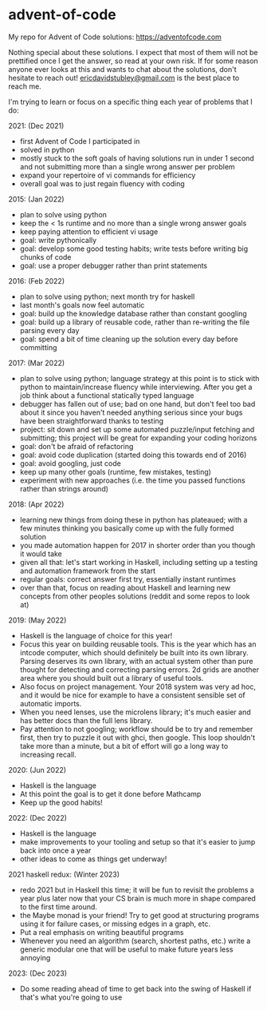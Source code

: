 # advent-of-code
My repo for Advent of Code solutions: https://adventofcode.com

Nothing special about these solutions. I expect that most of them will not be prettified once I get the answer, so read at your own risk. If for some reason anyone ever looks at this and wants to chat about the solutions, don't hesitate to reach out! ericdavidstubley@gmail.com is the best place to reach me.

I'm trying to learn or focus on a specific thing each year of problems that I do:

2021: (Dec 2021) 
- first Advent of Code I participated in
- solved in python
- mostly stuck to the soft goals of having solutions run in under 1 second and not submitting more than a single wrong answer per problem
- expand your repertoire of vi commands for efficiency
- overall goal was to just regain fluency with coding

2015: (Jan 2022)
- plan to solve using python
- keep the < 1s runtime and no more than a single wrong answer goals
- keep paying attention to efficient vi usage
- goal: write pythonically
- goal: develop some good testing habits; write tests before writing big chunks of code
- goal: use a proper debugger rather than print statements

2016: (Feb 2022)
- plan to solve using python; next month try for haskell
- last month's goals now feel automatic
- goal: build up the knowledge database rather than constant googling
- goal: build up a library of reusable code, rather than re-writing the file parsing every day
- goal: spend a bit of time cleaning up the solution every day before committing

2017: (Mar 2022)
- plan to solve using python; language strategy at this point is to stick with python to maintain/increase fluency while interviewing. After you get a job think about a functional statically typed language
- debugger has fallen out of use; bad on one hand, but don't feel too bad about it since you haven't needed anything serious since your bugs have been straightforward thanks to testing
- project: sit down and set up some automated puzzle/input fetching and submitting; this project will be great for expanding your coding horizons
- goal: don't be afraid of refactoring
- goal: avoid code duplication (started doing this towards end of 2016)
- goal: avoid googling, just code
- keep up many other goals (runtime, few mistakes, testing)
- experiment with new approaches (i.e. the time you passed functions rather than strings around)

2018: (Apr 2022)
- learning new things from doing these in python has plateaued; with a few minutes thinking you basically come up with the fully formed solution
- you made automation happen for 2017 in shorter order than you though it would take
- given all that: let's start working in Haskell, including setting up a testing and automation framework from the start
- regular goals: correct answer first try, essentially instant runtimes
- over than that, focus on reading about Haskell and learning new concepts from other peoples solutions (reddit and some repos to look at)

2019: (May 2022)
- Haskell is the language of choice for this year!
- Focus this year on building reusable tools. This is the year which has an intcode computer, which should definitely be built into its own library. Parsing deserves its own library, with an actual system other than pure thought for detecting and correcting parsing errors. 2d grids are another area where you should built out a library of useful tools.
- Also focus on project management. Your 2018 system was very ad hoc, and it would be nice for example to have a consistent sensible set of automatic imports.
- When you need lenses, use the microlens library; it's much easier and has better docs than the full lens library.
- Pay attention to not googling; workflow should be to try and remember first, then try to puzzle it out with ghci, then google. This loop shouldn't take more than a minute, but a bit of effort will go a long way to increasing recall.

2020: (Jun 2022)
- Haskell is the language
- At this point the goal is to get it done before Mathcamp
- Keep up the good habits!

2022: (Dec 2022)
- Haskell is the language
- make improvements to your tooling and setup so that it's easier to jump back into once a year
- other ideas to come as things get underway!

2021 haskell redux: (Winter 2023)
- redo 2021 but in Haskell this time; it will be fun to revisit the problems a year plus later now that your CS brain is much more in shape compared to the first time around.
- the Maybe monad is your friend! Try to get good at structuring programs using it for failure cases, or missing edges in a graph, etc.
- Put a real emphasis on writing beautiful programs
- Whenever you need an algorithm (search, shortest paths, etc.) write a generic modular one that will be useful to make future years less annoying

2023: (Dec 2023)
- Do some reading ahead of time to get back into the swing of Haskell if that's what you're going to use